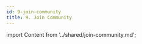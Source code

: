 ```yaml
---
id: 9-join-community
title: 9. Join Community
---
```


import Content from '../shared/join-community.md';

<Content />
